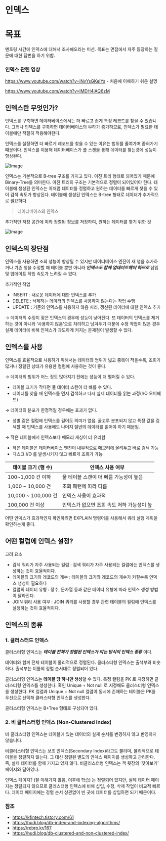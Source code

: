 # 인덱스

# 목표

멘토링 시간에 인덱스에 대해서 조사해오라는 미션. 목표는 면접에서 자주 등장하는 질문에 대한 답변을 하기 위함.

### 인덱스 관련 영상

https://www.youtube.com/watch?v=iNvYsGKelYs - 처음에 이해하기 쉬운 설명

https://www.youtube.com/watch?v=IMDH4iAQ6zM

## 인덱스란 무엇인가?

인덱스를 구축하면 데이터베이스에서는 더 빠르고 쉽게 특정 레코드를 찾을 수 있습니다. 그러나 인덱스를 구축하면 데이터베이스의 부하가 증가하므로, 인덱스가 필요한 테이블에만 적절히 적용해야한다.

인덱스를 설정하면 더 빠르게 레코드를 찾을 수 있는 이유는 범위를 줄여가며 좁혀가기 때문이다. 인덱스를 이용해 데이터베이스가 풀 스캔을 통해 데이터를 찾는것에 성능이 향상된다.

![Image](https://github.com/user-attachments/assets/693d7f8e-0909-4ba2-8d5e-3f36e4efc7a2)

인덱스는 기본적으로 B-tree 구조를 가지고 있다. 이진 트리 형태로 되어있기 때문에 Binary-Tree를 의미한다. 이진 트리의 구조는 기본적으로 정렬이 되어있어야 한다. 테이블에 생성된 인덱스는 이처럼 데이터를 정렬하고 원하는 데이터를 빠르게 찾을 수 있어 검색 속도가 향상된다. 테이블에 생성된 인덱스는 B-tree 형태로 데이터가 추가적으로 필요하다. 

> 데이터베이스의 인덱스
> 

추가적인 저장 공간에 미리 정렬된 정보를 저장하여, 원하는 데이터를 찾기 위한 것

![Image](https://github.com/user-attachments/assets/088ea3c5-0df8-46e2-97a5-5275a6fab346)

## 인덱스의 장단점

인덱스를 사용하면 조회 성능이 향상될 수 있지만 데이터베이스 엔진이 새 행을 추가하거나 기존 행을 수정할 때 테이블 뿐만 아니라 ***인덱스도 함께 업데이트해야 하므로*** 삽입 및 업데이트 작업 속도가 느려질 수 있다.

추가적인 작업

- INSERT :  새로운 데이터에 대한 인덱스를 추가
- DELETE : 삭제하는 데이터의 인덱스를 사용하지 않는다는 작업 수행
- UPDATE : 기존의 인덱스를 사용하지 않음 처리, 갱신된 데이터에 대한 인덱스 추가

→ 데이터의 수정이 잦은 인덱스의 경우에 성능이 낮아진다. 또 데이터의 인덱스를 제거하는 것이 아니라 ‘사용하지 않음’으로 처리하고 남겨두기 때문에 수정 작업이 많은 경우 실제 데이터에 비해 인덱스가 과도하게 커지는 문제점이 발생할 수 있다.

## 인덱스를 사용

인덱스를 효율적으로 사용하기 위해서는 데이터의 범위가 넓고 중복이 적을수록, 조회가 많거나 정렬된 상태가 유용한 컬럼에 사용하는 것이 좋다.

→ 데이터의 범위가 어느 정도 많아지기 전에는 성능이 더 떨어질 수 있다.

- 테이블 크기가 작다면 풀 데이터 스캔이 더 빠를 수 있다.
- 데이터를 찾을 때 인덱스를 먼저 검색하고 다시 실제 데이터를 읽는 과정(I/O 오버헤드)

→ 데이터의 분포가 한정적일 경우에는 효과가 없다.

- 성별 같은 컬럼에 인덱스를 걸어도 의미가 없음. 골고루 분포되지 않고 특정 값을 검색할 때 인덱스를 사용해도 나머지 절반의 데이터를 읽어야 하기 때문임.

→ 작은 테이블에서 인덱스보다 메모리 캐싱이 더 유리함

- 작은 데이블은 데이터베이스 엔진이 내부적으로 메모리에 올려두고 바로 검색 가능
- 디스크 I/O 를 발생시키지 않고 빠르게 조회가 가능

| 테이블 크기 (행 수) | 인덱스 사용 여부 |
| --- | --- |
| 100~1,000 건 이하 | 풀 테이블 스캔이 더 빠를 가능성이 높음 |
| 1,000 ~ 10,000 건 | 조회 패턴에 따라 다름 |
| 10,000 ~ 100,000 건 | 인덱스 사용이 효과적 |
| 100,000 건 이상 | 인덱스가 없으면 조회 속도 저하 가능성이 높 |

어떤 인덱스가 효과적인지 확인하려면 EXPLAIN 명령어를 사용해서 쿼리 실행 계획을 확인하는게 좋다.

## 어떤 컬럼에 인덱스 설정?

고려 요소 

- 검색 쿼리가 자주 사용되는 컬럼 : 검색 쿼리가 자주 사용되는 컬럼에는 인덱스를 생성하는 것이 효율적이다.
- 테이블의 크기와 레코드의 개수 : 테이블의 크기와 레코드의 개수가 커질수록 인덱스 생성이 필요하다
- 컬럼의 데이터 유형 : 정수, 문자열 등과 같은 데이터 유형에 따라 인덱스 생성 방법이 달라진다.
- JOIN 쿼리 사용 여부 : JOIN 쿼리를 사용할 경우 관련 테이블의 컬럼에 인덱스를 설정하는 것이 효율적이다.

## 인덱스의 종류

### 1. 클러스터드 인덱스

클러스터형 인덱스는 ***테이블 전체가 정렬된 인덱스가 되는 방식의 인덱스 종류*** 이다. 

데이터와 함께 전체 테이블이 물리적으로 정렬된다. 클러스터형 인덱스는 출석부와 비슷하다. 출석부는 이름의 정렬 순서대로 정렬되어 있다.

클러스터형 인덱스는 **테이블 당 하나만 생성**할 수 있다. 특정 컬럼을 PK 로 지정하면 클러스터형 인덱스를 생성한다. 혹인 Unique + Not null 로 지정해도 클러스터형 인덱스를 생성한다. PK 컬럼과 Unique + Not null 컬럼이 동시에 존재하는 테이블은 PK를 우선으로 선택해 클러스터형 인덱스를 생성한다.

클러스터형 인덱스는 B+Tree 형태로 구성되어 있다. 

### 2. 비 클러스터형 인덱스 (Non-Clustered Index)

비 클러스터형 인덱스는 테이블에 있는 데이터의 실제 순서를 변경하지 않고 반영하지 않습니다. 

비클러스터형 인덱스는 보조 인덱스(Secondary Index)라고도 불리며, 물리적으로 테이블을 정렬하지 않는다. 그 대신 정렬된 별도의 인덱스 페이지를 생성하고 관리한다. 즉, 실제 데이터를 함께 가지고 있지 않다. 비클러스터형 인덱스는 책 뒷장의 ‘찾아보기’ 페이지와 닮아있다.

인덱스 페이지? (잘 이해가지 않음, 이후에 학습) 는 정렬되어 있지만, 실제 데이터 페이지는 정렬되지 않으므로 클러스터형 인덱스에 비해 삽입, 수정, 삭제 작업이 비교적 빠르다. 데이터 페이지에는 정렬 순서 상관없이 빈 곳에 데이터를 삽입하면 되기 때문이다.

### 참조

- https://kfintech.tistory.com/61
- https://hudi.blog/db-index-and-indexing-algorithms/
- https://rebro.kr/167
- https://hudi.blog/db-clustered-and-non-clustered-index/